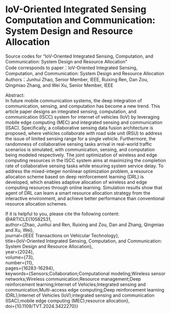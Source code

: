 # IoV-Oriented Integrated Sensing Computation and Communication: System Design and Resource Allocation  
Source codes for “IoV-Oriented Integrated Sensing, Computation, and  Communication: System Design and  Resource Allocation”  
Code corresponds to paper：IoV-Oriented Integrated Sensing, Computation, and Communication: System Design and Resource Allocation  
Authors：Junhui Zhao, Senior Member, IEEE, Ruixing Ren, Dan Zou, Qingmiao Zhang, and Wei Xu, Senior Member, IEEE  

Abstract:  
In future mobile communication systems, the deep integration of communication, sensing, and computation has become a new trend. This article paper designs an integrated sensing, computation, and communication (ISCC) system for internet of vehicles (IoV) by leveraging mobile edge computing (MEC) and integrated sensing and communication (ISAC). Specifically, a collaborative sensing data fusion architecture is proposed, where vehicles collaborate with road side unit (RSU) to address the issue of limited sensing range for a single vehicle. Furthermore, the randomness of collaborative sensing tasks arrival in real-world traffic scenarios is simulated, with communication, sensing, and computation being modeled respectively. The joint optimization of wireless and edge computing resources in the ISCC system aims at maximizing the completion rate of collaborative sensing tasks while ensuring system service delay. To address the mixed-integer nonlinear optimization problem, a resource allocation scheme based on deep reinforcement learning (DRL) is developed, which enables adaptive allocation of wireless and edge computing resources through online learning. Simulation results show that agent of DRL can learn a smart resource allocation strategy from the interactive environment, and achieve better performance than conventional resource allocation schemes.  

If it is helpful to you, please cite the following content:  
@ARTICLE{10582531,  
  author={Zhao, Junhui and Ren, Ruixing and Zou, Dan and Zhang, Qingmiao and Xu, Wei},  
  journal={IEEE Transactions on Vehicular Technology},   
  title={IoV-Oriented Integrated Sensing, Computation, and Communication: System Design and Resource Allocation},   
  year={2024},  
  volume={73},  
  number={11},  
  pages={16283-16294},  
  keywords={Sensors;Collaboration;Computational modeling;Wireless sensor networks;Wireless communication;Resource management;Deep reinforcement learning;Internet of Vehicles;Integrated sensing and communication;Multi-access edge computing;Deep reinforcement learning (DRL);Internet of Vehicles (IoV);integrated sensing and communication (ISAC);mobile edge computing (MEC);resource allocation},  
  doi={10.1109/TVT.2024.3422270}}  
